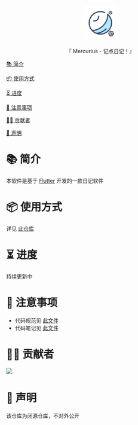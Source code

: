 <div align="center">
  <img id="mercurius" width="96" alt="mercurius" src=".github/icon.svg">
  <p>『 Mercurius - 记点日记！』</p>
</div>

[📚 简介](#-简介)

[📦 使用方式](#-使用方式)

[⏳ 进度](#-进度)

[📌 注意事项](#-注意事项)

[🧑‍💻 贡献者](#-贡献者)

[🔦 声明](#-声明)

# 📚 简介

本软件是基于 [Flutter](https://flutter.dev/) 开发的一款日记软件

# 📦 使用方式

详见 [此仓库](https://github.com/Cierra-Runis/mercurius_warehouse)

# ⏳ 进度

持续更新中

# 📌 注意事项

- 代码规范见 [此文件](CODE_STANDARD.md)
- 代码笔记见 [此文件](CODE_NOTE.md)

# 🧑‍💻 贡献者

<a href="https://github.com/Cierra-Runis/mercurius_warehouse/graphs/contributors">
  <img src="https://contrib.rocks/image?repo=Cierra-Runis/mercurius_warehouse" />
</a>

# 🔦 声明

该仓库为闭源仓库，不对外公开
